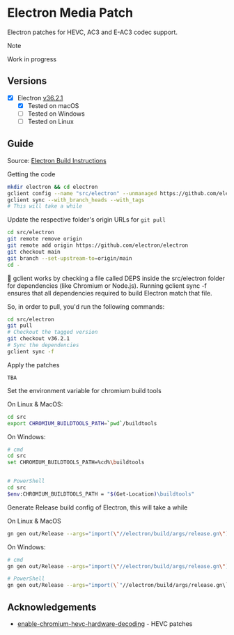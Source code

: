# Electron Media Patch

Electron patches for HEVC, AC3 and E-AC3 codec support.

> [!NOTE]
> Work in progress

## Versions

- [x] Electron [v36.2.1](https://releases.electronjs.org/release/compare/v36.2.0/v36.2.1)
  - [x] Tested on macOS
  - [ ] Tested on Windows
  - [ ] Tested on Linux

## Guide

Source: [Electron Build Instructions](https://www.electronjs.org/docs/latest/development/build-instructions-gn)

Getting the code

```bash
mkdir electron && cd electron
gclient config --name "src/electron" --unmanaged https://github.com/electron/electron
gclient sync --with_branch_heads --with_tags
# This will take a while
```

Update the respective folder's origin URLs for `git pull`

```bash
cd src/electron
git remote remove origin
git remote add origin https://github.com/electron/electron
git checkout main
git branch --set-upstream-to=origin/main
cd -
```

📝 gclient works by checking a file called DEPS inside the src/electron folder for dependencies (like Chromium or Node.js). Running gclient sync -f ensures that all dependencies required to build Electron match that file.

So, in order to pull, you'd run the following commands:

```bash
cd src/electron
git pull
# Checkout the tagged version
git checkout v36.2.1
# Sync the dependencies
gclient sync -f
```

Apply the patches

```
TBA
```

Set the environment variable for chromium build tools

On Linux & MacOS:

```bash
cd src
export CHROMIUM_BUILDTOOLS_PATH=`pwd`/buildtools
```

On Windows:

```bash
# cmd
cd src
set CHROMIUM_BUILDTOOLS_PATH=%cd%\buildtools


# PowerShell
cd src
$env:CHROMIUM_BUILDTOOLS_PATH = "$(Get-Location)\buildtools"
```

Generate Release build config of Electron, this will take a while

On Linux & MacOS

```bash
gn gen out/Release --args="import(\"//electron/build/args/release.gn\")"
```

On Windows:

```bash
# cmd
gn gen out/Release --args="import(\"//electron/build/args/release.gn\")"

# PowerShell
gn gen out/Release --args="import(\`"//electron/build/args/release.gn\`")"
```

## Acknowledgements

- [enable-chromium-hevc-hardware-decoding](https://github.com/StaZhu/enable-chromium-hevc-hardware-decoding) - HEVC patches
